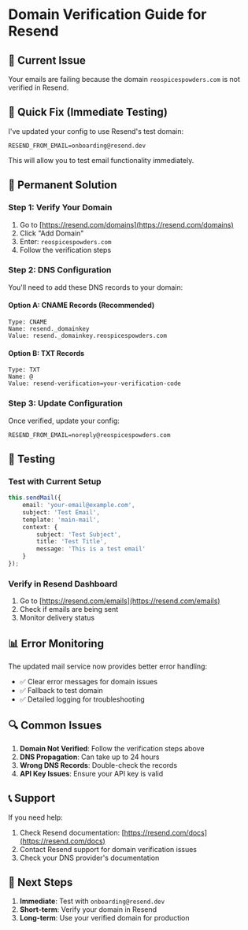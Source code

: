 # Domain Verification Guide for Resend

## 🚨 Current Issue
Your emails are failing because the domain `reospicespowders.com` is not verified in Resend.

## 🔧 Quick Fix (Immediate Testing)
I've updated your config to use Resend's test domain:
```env
RESEND_FROM_EMAIL=onboarding@resend.dev
```

This will allow you to test email functionality immediately.

## 🎯 Permanent Solution

### Step 1: Verify Your Domain
1. Go to [https://resend.com/domains](https://resend.com/domains)
2. Click "Add Domain"
3. Enter: `reospicespowders.com`
4. Follow the verification steps

### Step 2: DNS Configuration
You'll need to add these DNS records to your domain:

#### Option A: CNAME Records (Recommended)
```
Type: CNAME
Name: resend._domainkey
Value: resend._domainkey.reospicespowders.com
```

#### Option B: TXT Records
```
Type: TXT
Name: @
Value: resend-verification=your-verification-code
```

### Step 3: Update Configuration
Once verified, update your config:
```env
RESEND_FROM_EMAIL=noreply@reospicespowders.com
```

## 🧪 Testing

### Test with Current Setup
```typescript
this.sendMail({
    email: 'your-email@example.com',
    subject: 'Test Email',
    template: 'main-mail',
    context: {
        subject: 'Test Subject',
        title: 'Test Title',
        message: 'This is a test email'
    }
});
```

### Verify in Resend Dashboard
1. Go to [https://resend.com/emails](https://resend.com/emails)
2. Check if emails are being sent
3. Monitor delivery status

## 📊 Error Monitoring

The updated mail service now provides better error handling:
- ✅ Clear error messages for domain issues
- ✅ Fallback to test domain
- ✅ Detailed logging for troubleshooting

## 🔍 Common Issues

1. **Domain Not Verified**: Follow the verification steps above
2. **DNS Propagation**: Can take up to 24 hours
3. **Wrong DNS Records**: Double-check the records
4. **API Key Issues**: Ensure your API key is valid

## 📞 Support

If you need help:
1. Check Resend documentation: [https://resend.com/docs](https://resend.com/docs)
2. Contact Resend support for domain verification issues
3. Check your DNS provider's documentation

## 🚀 Next Steps

1. **Immediate**: Test with `onboarding@resend.dev`
2. **Short-term**: Verify your domain in Resend
3. **Long-term**: Use your verified domain for production 